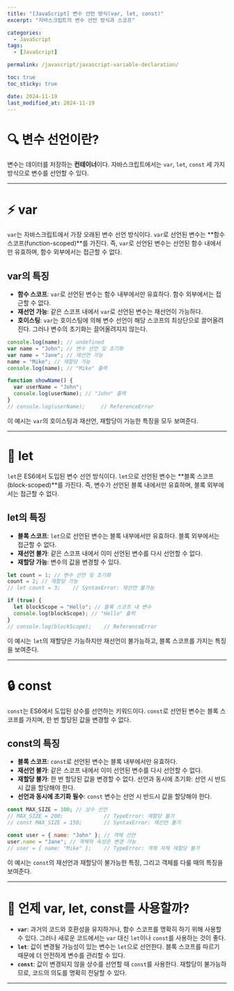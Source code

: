 ```yaml
---
title: "[JavaScript] 변수 선언 방식(var, let, const)"
excerpt: "자바스크립트의 변수 선언 방식과 스코프"

categories:
  - JavaScript
tags:
  - [JavaScript]

permalink: /javascript/javascript-variable-declaration/

toc: true
toc_sticky: true

date: 2024-11-19
last_modified_at: 2024-11-19
---
```


# 🔍 변수 선언이란?

변수는 데이터를 저장하는 **컨테이너**이다. 자바스크립트에서는 `var`, `let`, `const` 세 가지 방식으로 변수를 선언할 수 있다.

---

# ⚡️ var

`var`는 자바스크립트에서 가장 오래된 변수 선언 방식이다. `var`로 선언된 변수는 **함수 스코프(function-scoped)**를 가진다. 즉, `var`로 선언된 변수는 선언된 함수 내에서만 유효하며, 함수 외부에서는 접근할 수 없다.

<h2>var의 특징</h2>

- **함수 스코프**: `var`로 선언된 변수는 함수 내부에서만 유효하다. 함수 외부에서는 접근할 수 없다.
- **재선언 가능**: 같은 스코프 내에서 `var`로 선언된 변수는 재선언이 가능하다.
- **호이스팅**: `var`는 호이스팅에 의해 변수 선언이 해당 스코프의 최상단으로 끌어올려진다. 그러나 변수의 초기화는 끌어올려지지 않는다.

```javascript
console.log(name); // undefined
var name = "John"; // 변수 선언 및 초기화
var name = "Jane"; // 재선언 가능
name = "Mike"; // 재할당 가능
console.log(name); // "Mike" 출력

function showName() {
  var userName = "John";
  console.log(userName); // "John" 출력
}
// console.log(userName);     // ReferenceError
```

이 예시는 `var`의 호이스팅과 재선언, 재할당이 가능한 특징을 모두 보여준다.

---

# 🎯 let

`let`은 ES6에서 도입된 변수 선언 방식이다. `let`으로 선언된 변수는 **블록 스코프(block-scoped)**를 가진다. 즉, 변수가 선언된 블록 내에서만 유효하며, 블록 외부에서는 접근할 수 없다.

<h2>let의 특징</h2>

- **블록 스코프**: `let`으로 선언된 변수는 블록 내부에서만 유효하다. 블록 외부에서는 접근할 수 없다.
- **재선언 불가**: 같은 스코프 내에서 이미 선언된 변수를 다시 선언할 수 없다.
- **재할당 가능**: 변수의 값을 변경할 수 있다.

```javascript
let count = 1; // 변수 선언 및 초기화
count = 2; // 재할당 가능
// let count = 3;    // SyntaxError: 재선언 불가능

if (true) {
  let blockScope = "Hello"; // 블록 스코프 내 변수
  console.log(blockScope); // "Hello" 출력
}
// console.log(blockScope);    // ReferenceError
```

이 예시는 `let`의 재할당은 가능하지만 재선언이 불가능하고, 블록 스코프를 가지는 특징을 보여준다.

---

# 🔒 const

`const`는 ES6에서 도입된 상수를 선언하는 키워드이다. `const`로 선언된 변수는 블록 스코프를 가지며, 한 번 할당된 값을 변경할 수 없다.

<h2>const의 특징</h2>

- **블록 스코프**: `const`로 선언된 변수는 블록 내부에서만 유효하다.
- **재선언 불가**: 같은 스코프 내에서 이미 선언된 변수를 다시 선언할 수 없다.
- **재할당 불가**: 한 번 할당된 값을 변경할 수 없다.
  선언과 동시에 초기화: 선언 시 반드시 값을 할당해야 한다.
- **선언과 동시에 초기화 필수**: `const` 변수는 선언 시 반드시 값을 할당해야 한다.

```javascript
const MAX_SIZE = 100; // 상수 선언
// MAX_SIZE = 200;             // TypeError: 재할당 불가
// const MAX_SIZE = 150;       // SyntaxError: 재선언 불가

const user = { name: "John" }; // 객체 선언
user.name = "Jane"; // 객체의 속성은 변경 가능
// user = { name: "Mike" };    // TypeError: 객체 자체 재할당 불가
```

이 예시는 `const`의 재선언과 재할당이 불가능한 특징, 그리고 객체를 다룰 때의 특징을 보여준다.

---

# 🤔 언제 var, let, const를 사용할까?

- **`var`**: 과거의 코드와 호환성을 유지하거나, 함수 스코프를 명확히 하기 위해 사용할 수 있다. 그러나 새로운 코드에서는 `var` 대신 `let`이나 `const`를 사용하는 것이 좋다.
- **`let`**: 값이 변경될 가능성이 있는 변수는 `let`으로 선언한다. 블록 스코프를 따르기 때문에 더 안전하게 변수를 관리할 수 있다.
- **`const`**: 값이 변경되지 않을 상수를 선언할 때 `const`를 사용한다. 재할당이 불가능하므로, 코드의 의도를 명확히 전달할 수 있다.

---
